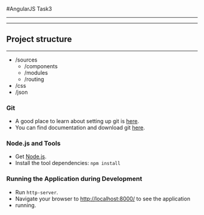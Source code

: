 #AngularJS Task3
***
***
## Project structure
***
* /sources
  *  /components
  *  /modules
  *  /routing
* /css
* /json

### Git

- A good place to learn about setting up git is [here][git-setup].
- You can find documentation and download git [here][git-home].

### Node.js and Tools

- Get [Node.js][node-download].
- Install the tool dependencies: `npm install`


### Running the Application during Development

- Run `http-server`.
- Navigate your browser to [http://localhost:8000/](http://localhost:8000/) to see the application 
- running.

[git-home]: https://git-scm.com
[git-setup]: https://help.github.com/articles/set-up-git/
[node-download]: https://nodejs.org/en/download/
